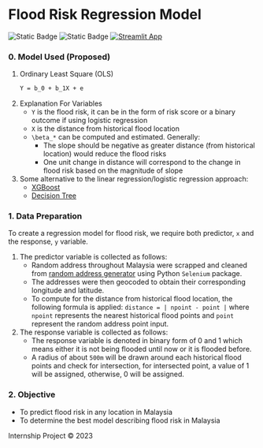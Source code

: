 # Flood Risk Regression Model

![Static Badge](https://img.shields.io/badge/license-MIT-blue)
![Static Badge](https://img.shields.io/badge/python-3.11-blue)
[![Streamlit App](https://static.streamlit.io/badges/streamlit_badge_black_white.svg)](https://floodriskmodel-wdvqe2xfvx6rrusmkrprrr.streamlit.app/)

### 0. Model Used (Proposed)
1. Ordinary Least Square (OLS)
    ```latex
    Y = b_0 + b_1X + e
    ``````
2. Explanation For Variables
    - `Y` is the flood risk, it can be in the form of risk score or a binary outcome if using logistic regression
    - `X` is the distance from historical flood location
    - `\beta_*` can be computed and estimated. Generally:
        - The slope should be negative as greater distance (from historical location) would reduce the flood risks
        - One unit change in distance will correspond to the change in flood risk based on the magnitude of slope
3. Some alternative to the linear regression/logistic regression approach:
    - [XGBoost](https://xgboost.readthedocs.io/en/stable/)
    - [Decision Tree](https://scikit-learn.org/stable/modules/tree.html)


### 1. Data Preparation
To create a regression model for flood risk, we require both predictor, `x` and the response, `y` variable. 
1. The predictor variable is collected as follows:
    - Random address throughout Malaysia were scrapped and cleaned from [random address generator](https://www.bestrandoms.com/random-address-in-my) using Python `Selenium` package.
    - The addresses were then geocoded to obtain their corresponding longitude and latitude.
    - To compute for the distance from historical flood location, the following formula is applied: `distance = | npoint - point |` where `npoint` represents the nearest historical flood points and `point` represent the random address point input.
2. The response variable is collected as follows:
    - The response variable is denoted in binary form of 0 and 1 which means either it is not being flooded until now or it is flooded before. 
    - A radius of about `500m` will be drawn around each historical flood points and check for intersection, for intersected point, a value of 1 will be assigned, otherwise, 0 will be assigned. 

### 2. Objective
- To predict flood risk in any location in Malaysia
- To determine the best model describing flood risk in Malaysia

Internship Project © 2023
